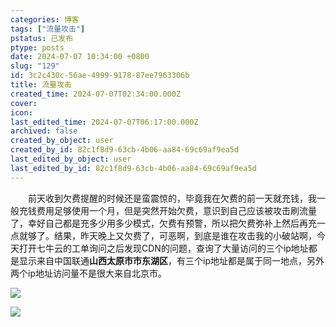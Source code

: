 ```yaml
---
categories: 博客
tags: ["流量攻击"]
pstatus: 已发布
ptype: posts
date: 2024-07-07 10:34:00 +0800
slug: "129"
id: 3c2c430c-56ae-4999-9178-87ee7963306b
title: 流量攻击
created_time: 2024-07-07T02:34:00.000Z
cover: 
icon: 
last_edited_time: 2024-07-07T06:17:00.000Z
archived: false
created_by_object: user
created_by_id: 82c1f8d9-63cb-4b06-aa84-69c69af9ea5d
last_edited_by_object: user
last_edited_by_id: 82c1f8d9-63cb-4b06-aa84-69c69af9ea5d
---
```


&emsp;&emsp;前天收到欠费提醒的时候还是蛮震惊的，毕竟我在欠费的前一天就充钱，我一般充钱费用足够使用一个月，但是突然开始欠费，意识到自己应该被攻击刷流量了，幸好自己都是充多少用多少模式，欠费有预警，所以把欠费弥补上然后再充一点就够了。结果，昨天晚上又欠费了，可恶啊，到底是谁在攻击我的小破站啊，今天打开七牛云的工单询问之后发现CDN的问题，查询了大量访问的三个ip地址都是显示来自中国联通**山西太原市市东湖区**，有三个ip地址都是属于同一地点，另外两个ip地址访问量不是很大来自北京市。

![](https://blog.wangyunzi.com/2024/07/zHzD1p.jpg)



![](https://blog.wangyunzi.com/2024/07/mXsPhY.jpg)


